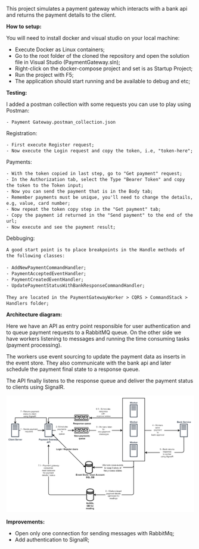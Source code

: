This project simulates a payment gateway which interacts with a bank api and returns the payment details to the client.

**How to setup:**

  You will need to install docker and visual studio on your local machine:

  - Execute Docker as Linux containers;
  - Go to the root folder of the cloned the repository and open the solution file in Visual Studio (PaymentGateway.sln);
  - Right-click on the docker-compose project and set is as Startup Project;
  - Run the project with F5;
  - The application should start running and be available to debug and etc;

**Testing:**

  I added a postman collection with some requests you can use to play using Postman:
  
    - Payment Gateway.postman_collection.json

  Registration:

    - First execute Register request;
    - Now execute the Login request and copy the token, i.e, "token-here";

  Payments:

    - With the token copied in last step, go to "Get payment" request;
    - In the Authorization tab, select the Type "Bearer Token" and copy the token to the Token input;
    - Now you can send the payment that is in the Body tab;
    - Remember payments must be unique, you'll need to change the details, e.g, value, card number;
    - Now repeat the token copy step in the "Get payment" tab;
    - Copy the payment id returned in the "Send payment" to the end of the url;
    - Now execute and see the payment result;

  Debbuging:

    A good start point is to place breakpoints in the Handle methods of the following classes:

    - AddNewPaymentCommandHandler;
    - PaymentAcceptedEventHandler;
    - PaymentCreatedEventHandler;
    - UpdatePaymentStatusWithBankResponseCommandHandler;

    They are located in the PaymentGatewayWorker > CQRS > CommandStack > Handlers folder;

**Architecture diagram:**

Here we have an API as entry point responsible for user authentication and to queue payment requests to a RabbitMQ queue. On the other side we have workers listening to messages and running the time consuming tasks (payment processing).

The workers use event sourcing to update the payment data as inserts in the event store. They also communicate with the bank api and later schedule the payment final state to a response queue.

The API finally listens to the response queue and deliver the payment status to clients using SignalR.

![Architecture diagram](https://github.com/domicioam/gateway/blob/master/Architecture.png)

**Improvements:** 

  - Open only one connection for sending messages with RabbitMq;
  - Add authentication to SignalR;
